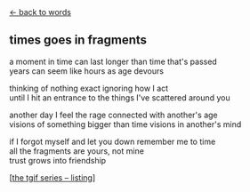 <div class="goback">
<a href="/words/">&larr; back to words</a>
</div>
<h2>times goes in fragments</h2>
<p>a moment in time can last longer than time that's passed<br>
years can seem like hours as age devours<br>
 
thinking of nothing exact ignoring how I act<br>
until I hit an entrance to the things I've scattered around you<br>
 
another day I feel the rage connected with another's age<br>
visions of something bigger than time visions in another's mind<br>
 
if I forgot myself and let you down remember me to time<br>
all the fragments are yours, not mine<br>
trust grows into friendship</p>
<p>[<a href="/words/tgif">the tgif series &#0150; listing</a>]</p>
	